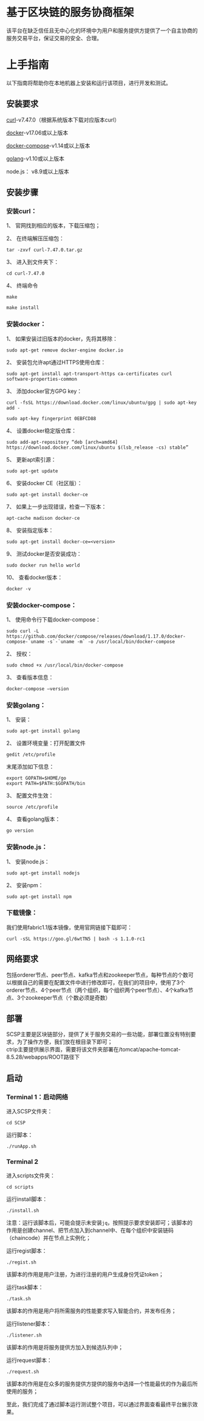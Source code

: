 # 基于区块链的服务协商框架

该平台在缺乏信任且无中心化的环境中为用户和服务提供方提供了一个自主协商的服务交易平台，保证交易的安全、合理。

# 上手指南

以下指南将帮助你在本地机器上安装和运行该项目，进行开发和测试。

## 安装要求

[curl]( https://curl.haxx.se/)-v7.47.0（根据系统版本下载对应版本curl）

[docker](https://docs.docker.com/compose/overview/)-v17.06或以上版本

[docker-compose](https://docs.docker.com/compose/overview/)-v1.14或以上版本

[golang]( https://golang.google.cn/)-v1.10或以上版本

node.js：  v8.9或以上版本

## 安装步骤

### 安装curl：

1、	官网找到相应的版本，下载压缩包；

2、	在终端解压压缩包：

```
tar -zxvf curl-7.47.0.tar.gz
```

3、	进入到文件夹下：

```
cd curl-7.47.0
```

4、	终端命令

```
make

make install
```

### 安装docker：

1、	如果安装过旧版本的docker，先将其移除：

```
sudo apt-get remove docker-engine docker.io
```

2、	安装包允许apt通过HTTPS使用仓库：

```
sudo apt-get install apt-transport-https ca-certificates curl software-properties-common
```

3、	添加docker官方GPG key：
```
curl -fsSL https://download.docker.com/linux/ubuntu/gpg | sudo apt-key add -

sudo apt-key fingerprint 0EBFCD88
```

4、	设置docker稳定版仓库：

```
sudo add-apt-repository “deb [arch=amd64] https://download.docker.com/linux/ubuntu $(lsb_release -cs) stable”
```

5、	更新apt索引源：

```
sudo apt-get update
```

6、	安装docker CE（社区版）：

```
sudo apt-get install docker-ce
```

7、	如果上一步出现错误，检查一下版本：

```
apt-cache madison docker-ce
```

8、	安装指定版本：

```
sudo apt-get install docker-ce=<version>
```

9、	测试docker是否安装成功：

```
sudo docker run hello world
```

10、	查看docker版本：

```
docker -v
```

### 安装docker-compose：
1、	使用命令行下载docker-compose：

```
sudo curl -L https://github.com/docker/compose/releases/download/1.17.0/docker-compose-`uname -s`-`uname -m` -o /usr/local/bin/docker-compose
```

2、	授权：

```
sudo chmod +x /usr/local/bin/docker-compose
```

3、	查看版本信息：

```
docker-compose –version
```

### 安装golang：
1、	安装：

```
sudo apt-get install golang
```
2、	设置环境变量：打开配置文件

```
gedit /etc/profile
```

末尾添加如下信息：

```
export GOPATH=$HOME/go
export PATH=$PATH:$GOPATH/bin
```

3、	配置文件生效：

```
source /etc/profile
```

4、	查看golang版本：

```
go version
```

### 安装node.js：
1、	安装node.js：

```
sudo apt-get install nodejs
```

2、	安装npm：

```
sudo apt-get install npm
```

### 下载镜像：

我们使用fabric1.1版本镜像，使用官网链接下载即可：

```
curl -sSL https://goo.gl/6wtTN5 | bash -s 1.1.0-rc1
```

## 网络要求

包括orderer节点、peer节点、kafka节点和zookeeper节点，每种节点的个数可以根据自己的需要在配置文件中进行修改即可，在我们的项目中，使用了3个orderer节点、4个peer节点（两个组织，每个组织两个peer节点）、4个kafka节点、3个zookeeper节点（个数必须是奇数）

## 部署

SCSP主要是区块链部分，提供了关于服务交易的一些功能，部署位置没有特别要求，为了操作方便，我们放在根目录下即可；  
ctrip主要提供展示界面，需要将该文件夹部署在/tomcat/apache-tomcat-8.5.28/webapps/ROOT路径下

## 启动

### Terminal 1：启动网络

进入SCSP文件夹：

```
cd SCSP
```

运行脚本：

```
./runApp.sh
```

### Terminal 2

进入scripts文件夹：

```
cd scripts
```

运行install脚本：

```
./install.sh
```

注意：运行该脚本后，可能会提示未安装`jq`，按照提示要求安装即可；该脚本的作用是创建channel、把节点加入到channel中、在每个组织中安装链码（chaincode）并在节点上实例化；

运行regist脚本：

```
./regist.sh
```

该脚本的作用是用户注册，为进行注册的用户生成身份凭证token；

运行task脚本：

```
./task.sh
```

该脚本的作用是用户将所需服务的性能要求写入智能合约，并发布任务；

运行listener脚本：

```
./listener.sh
```

该脚本的作用是将服务提供方加入到候选队列中；

运行request脚本：

```
./request.sh
```

该脚本的作用是在众多的服务提供方提供的服务中选择一个性能最优的作为最后所使用的服务；

至此，我们完成了通过脚本运行测试整个项目，可以通过界面查看最终平台展示效果。

